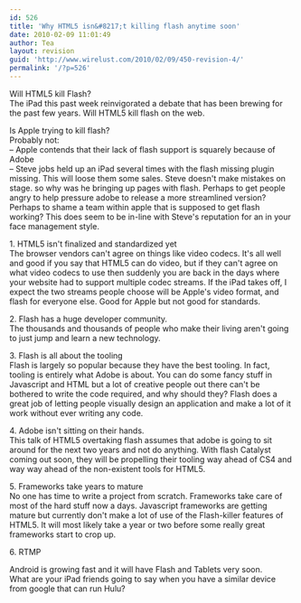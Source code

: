 ```yaml
---
id: 526
title: 'Why HTML5 isn&#8217;t killing flash anytime soon'
date: 2010-02-09 11:01:49
author: Tea
layout: revision
guid: 'http://www.wirelust.com/2010/02/09/450-revision-4/'
permalink: '/?p=526'
---
```


Will HTML5 kill Flash?  
The iPad this past week reinvigorated a debate that has been brewing for the past few years. Will HTML5 kill flash on the web.

Is Apple trying to kill flash?  
Probably not:  
 – Apple contends that their lack of flash support is squarely because of Adobe  
 – Steve jobs held up an iPad several times with the flash missing plugin missing. This will loose them some sales. Steve doesn't make mistakes on stage. so why was he bringing up pages with flash. Perhaps to get people angry to help pressure adobe to release a more streamlined version? Perhaps to shame a team within apple that is supposed to get flash working? This does seem to be in-line with Steve's reputation for an in your face management style.

1\. HTML5 isn't finalized and standardized yet  
The browser vendors can't agree on things like video codecs. It's all well and good if you say that HTML5 can do video, but if they can't agree on what video codecs to use then suddenly you are back in the days where your website had to support multiple codec streams. If the iPad takes off, I expect the two streams people choose will be Apple's video format, and flash for everyone else. Good for Apple but not good for standards.

2\. Flash has a huge developer community.  
The thousands and thousands of people who make their living aren't going to just jump and learn a new technology.

3\. Flash is all about the tooling  
Flash is largely so popular because they have the best tooling. In fact, tooling is entirely what Adobe is about. You can do some fancy stuff in Javascript and HTML but a lot of creative people out there can't be bothered to write the code required, and why should they? Flash does a great job of letting people visually design an application and make a lot of it work without ever writing any code.

4\. Adobe isn't sitting on their hands.  
This talk of HTML5 overtaking flash assumes that adobe is going to sit around for the next two years and not do anything. With flash Catalyst coming out soon, they will be propelling their tooling way ahead of CS4 and way way ahead of the non-existent tools for HTML5.

5\. Frameworks take years to mature  
No one has time to write a project from scratch. Frameworks take care of most of the hard stuff now a days. Javascript frameworks are getting mature but currently don't make a lot of use of the Flash-killer features of HTML5. It will most likely take a year or two before some really great frameworks start to crop up.

6\. RTMP

Android is growing fast and it will have Flash and Tablets very soon.  
What are your iPad friends going to say when you have a similar device from google that can run Hulu?